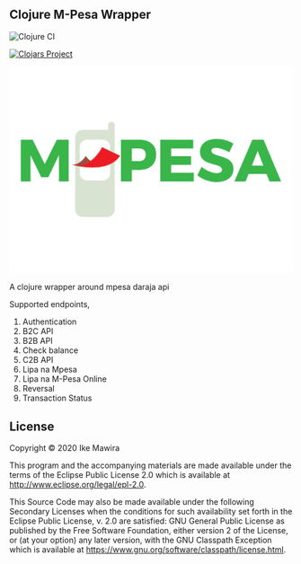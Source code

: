 ## Clojure M-Pesa Wrapper

![Clojure CI](https://github.com/MawiraIke/clojure-mpesa-wrapper/workflows/Clojure%20CI/badge.svg?branch=master)


[![Clojars Project](https://img.shields.io/clojars/v/clojure-mpesa-wrapper.svg)](https://clojars.org/clojure-mpesa-wrapper)



![M-Pesa](images/mpesa.png)

A clojure wrapper around mpesa daraja api


Supported endpoints,
1. Authentication 
2. B2C API
3. B2B API
4. Check balance
5. C2B API
6. Lipa na Mpesa
7. Lipa na M-Pesa Online
8. Reversal 
9. Transaction Status

## License

Copyright © 2020 Ike Mawira

This program and the accompanying materials are made available under the
terms of the Eclipse Public License 2.0 which is available at
http://www.eclipse.org/legal/epl-2.0.

This Source Code may also be made available under the following Secondary
Licenses when the conditions for such availability set forth in the Eclipse
Public License, v. 2.0 are satisfied: GNU General Public License as published by
the Free Software Foundation, either version 2 of the License, or (at your
option) any later version, with the GNU Classpath Exception which is available
at https://www.gnu.org/software/classpath/license.html.
